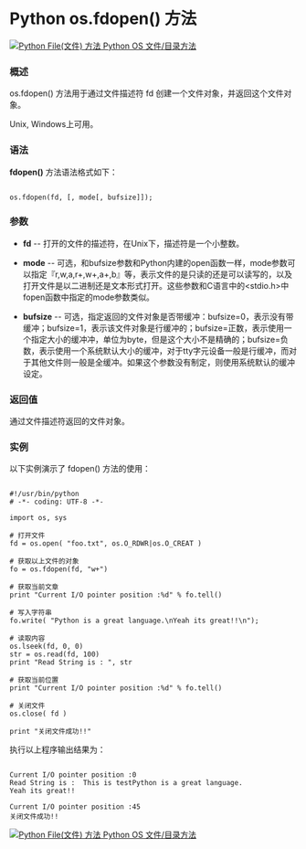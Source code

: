 Python os.fdopen() 方法
=====================

 [![Python File(文件) 方法](../images/up.gif)
 Python OS 文件/目录方法](os-file-methods.html)


  ### 概述

 os.fdopen() 方法用于通过文件描述符 fd 创建一个文件对象，并返回这个文件对象。

 Unix, Windows上可用。

 ### 语法

 **fdopen()** 方法语法格式如下：


```

os.fdopen(fd, [, mode[, bufsize]]);

```

 ### 参数

  * **fd** -- 打开的文件的描述符，在Unix下，描述符是一个小整数。


 * **mode** -- 可选，和bufsize参数和Python内建的open函数一样，mode参数可以指定『r,w,a,r+,w+,a+,b』等，表示文件的是只读的还是可以读写的，以及打开文件是以二进制还是文本形式打开。这些参数和C语言中的<stdio.h>中fopen函数中指定的mode参数类似。


 * **bufsize** -- 可选，指定返回的文件对象是否带缓冲：bufsize=0，表示没有带缓冲；bufsize=1，表示该文件对象是行缓冲的；bufsize=正数，表示使用一个指定大小的缓冲冲，单位为byte，但是这个大小不是精确的；bufsize=负数，表示使用一个系统默认大小的缓冲，对于tty字元设备一般是行缓冲，而对于其他文件则一般是全缓冲。如果这个参数没有制定，则使用系统默认的缓冲设定。


  ### 返回值

 通过文件描述符返回的文件对象。

 ### 实例

 以下实例演示了 fdopen() 方法的使用：


```

#!/usr/bin/python
# -*- coding: UTF-8 -*-

import os, sys

# 打开文件
fd = os.open( "foo.txt", os.O_RDWR|os.O_CREAT )

# 获取以上文件的对象
fo = os.fdopen(fd, "w+")

# 获取当前文章
print "Current I/O pointer position :%d" % fo.tell()

# 写入字符串
fo.write( "Python is a great language.\nYeah its great!!\n");

# 读取内容
os.lseek(fd, 0, 0)
str = os.read(fd, 100)
print "Read String is : ", str

# 获取当前位置
print "Current I/O pointer position :%d" % fo.tell()

# 关闭文件
os.close( fd )

print "关闭文件成功!!"

```

 执行以上程序输出结果为：


```

Current I/O pointer position :0
Read String is :  This is testPython is a great language.
Yeah its great!!

Current I/O pointer position :45
关闭文件成功!!

```

 [![Python File(文件) 方法](../images/up.gif)
 Python OS 文件/目录方法](os-file-methods.html)
